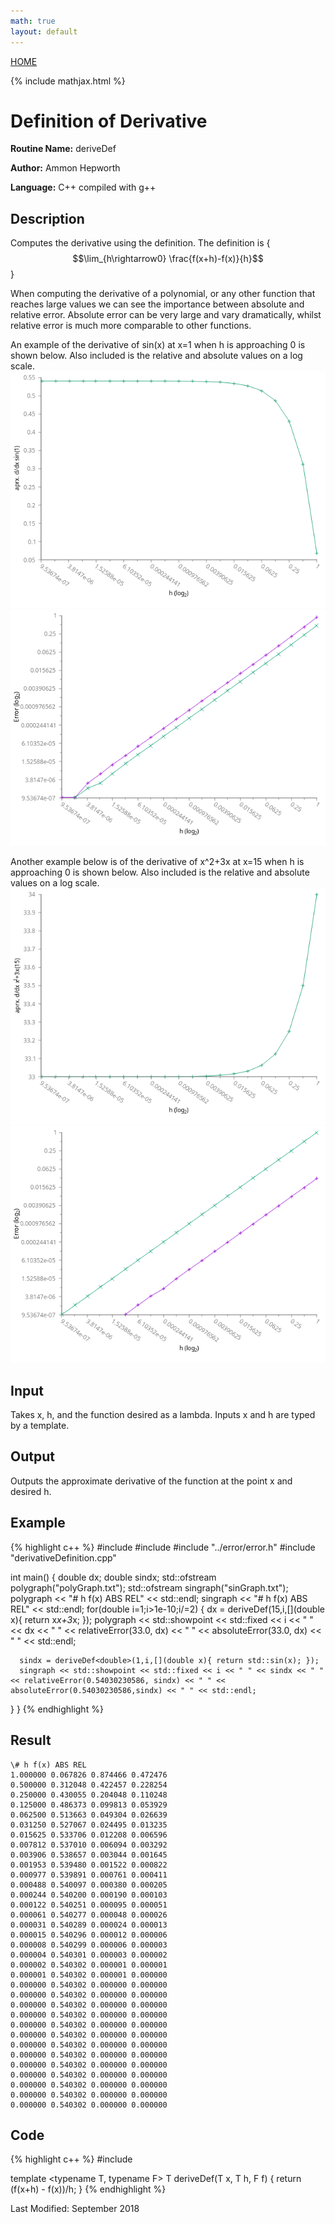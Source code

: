 ```yaml
---
math: true
layout: default
---
```

<a href="https://ammonhepworth.github.io/MATH4610/index">HOME</a>

{% include mathjax.html %}

# Definition of Derivative

**Routine Name:** deriveDef

**Author:** Ammon Hepworth

**Language:** C++ compiled with g++


## Description

Computes the derivative using the definition. The definition is { $$\lim_{h\rightarrow0} \frac{f(x+h)-f(x)}{h}$$ }

When computing the derivative of a polynomial, or any other function that reaches large values we can see the importance between absolute and relative error. Absolute error can be very large and vary dramatically, whilst relative error is much more comparable to other functions.

An example of the derivative of sin(x) at x=1 when h is approaching 0 is shown below. Also included is the relative and absolute values on a log scale.
![](sinAprx.png)
![](sinError.png)

Another example below is of the derivative of x^2+3x at x=15 when h is approaching 0 is shown below. Also included is the relative and absolute values on a log scale.
![](polyAprx.png)
![](polyError.png)

## Input

Takes x, h, and the function desired as a lambda. Inputs x and h are typed by a template.

## Output

Outputs the approximate derivative of the function at the point x and desired h.

## Example

{% highlight c++ %}
#include <iostream>
#include <fstream>
#include "../error/error.h"
#include "derivativeDefinition.cpp"

int main()
{
  double dx;
  double sindx;
  std::ofstream polygraph("polyGraph.txt");
  std::ofstream singraph("sinGraph.txt");
  polygraph << "# h f(x) ABS REL" << std::endl;
  singraph  << "# h f(x) ABS REL" << std::endl;
  for(double i=1;i>1e-10;i/=2)
  {
      dx = deriveDef<double>(15,i,[](double x){ return x*x+3*x; });
      polygraph << std::showpoint << std::fixed << i << " " << dx << " " << relativeError(33.0, dx) << " " << absoluteError(33.0, dx) << " "  << std::endl;

      sindx = deriveDef<double>(1,i,[](double x){ return std::sin(x); });
      singraph << std::showpoint << std::fixed << i << " " << sindx << " " << relativeError(0.54030230586, sindx) << " " << absoluteError(0.54030230586,sindx) << " " << std::endl;
  }
}
{% endhighlight %}

## Result
```
\# h f(x) ABS REL
1.000000 0.067826 0.874466 0.472476 
0.500000 0.312048 0.422457 0.228254 
0.250000 0.430055 0.204048 0.110248 
0.125000 0.486373 0.099813 0.053929 
0.062500 0.513663 0.049304 0.026639 
0.031250 0.527067 0.024495 0.013235 
0.015625 0.533706 0.012208 0.006596 
0.007812 0.537010 0.006094 0.003292 
0.003906 0.538657 0.003044 0.001645 
0.001953 0.539480 0.001522 0.000822 
0.000977 0.539891 0.000761 0.000411 
0.000488 0.540097 0.000380 0.000205 
0.000244 0.540200 0.000190 0.000103 
0.000122 0.540251 0.000095 0.000051 
0.000061 0.540277 0.000048 0.000026 
0.000031 0.540289 0.000024 0.000013 
0.000015 0.540296 0.000012 0.000006 
0.000008 0.540299 0.000006 0.000003 
0.000004 0.540301 0.000003 0.000002 
0.000002 0.540302 0.000001 0.000001 
0.000001 0.540302 0.000001 0.000000 
0.000000 0.540302 0.000000 0.000000 
0.000000 0.540302 0.000000 0.000000 
0.000000 0.540302 0.000000 0.000000 
0.000000 0.540302 0.000000 0.000000 
0.000000 0.540302 0.000000 0.000000 
0.000000 0.540302 0.000000 0.000000 
0.000000 0.540302 0.000000 0.000000 
0.000000 0.540302 0.000000 0.000000 
0.000000 0.540302 0.000000 0.000000 
0.000000 0.540302 0.000000 0.000000 
0.000000 0.540302 0.000000 0.000000 
0.000000 0.540302 0.000000 0.000000 
0.000000 0.540302 0.000000 0.000000 
```

## Code

{% highlight c++ %}
#include <functional>

template <typename T, typename F>
T deriveDef(T x, T h, F f)
{
  return (f(x+h) - f(x))/h;
}
{% endhighlight %}

Last Modified: September 2018
